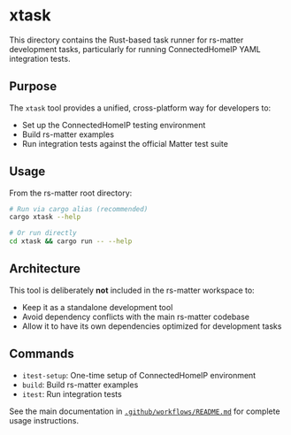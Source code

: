 # xtask

This directory contains the Rust-based task runner for rs-matter development tasks, particularly for running ConnectedHomeIP YAML integration tests.

## Purpose

The `xtask` tool provides a unified, cross-platform way for developers to:
- Set up the ConnectedHomeIP testing environment
- Build rs-matter examples
- Run integration tests against the official Matter test suite

## Usage

From the rs-matter root directory:

```bash
# Run via cargo alias (recommended)
cargo xtask --help

# Or run directly
cd xtask && cargo run -- --help
```

## Architecture

This tool is deliberately **not** included in the rs-matter workspace to:
- Keep it as a standalone development tool
- Avoid dependency conflicts with the main rs-matter codebase
- Allow it to have its own dependencies optimized for development tasks

## Commands

- `itest-setup`: One-time setup of ConnectedHomeIP environment
- `build`: Build rs-matter examples 
- `itest`: Run integration tests

See the main documentation in [`.github/workflows/README.md`](../.github/workflows/README.md) for complete usage instructions.